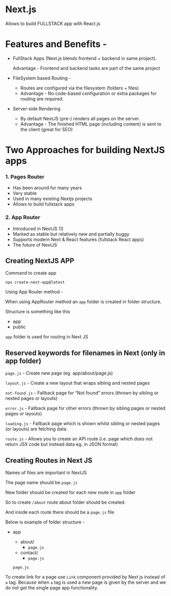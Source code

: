 # Next.js

Allows to build FULLSTACK app with React.js

# Features and Benefits -

- FullStack Apps (Next.js blends frontend + backend in same project).
    
    Advantage - Frontend and backend tasks are part of the same project
    
- FileSystem based Routing -
    - Routes are configured via the filesystem (folders + files)
    - Advantage - No code-based configuration or extra packages for routing are required.
- Server-side Rendering
    - By default NextJS (pre-) renders all pages on the server.
    - Advantage - The finished HTML page (including content) is sent to the client (great for SEO)


# Two Approaches for building NextJS apps

### 1. Pages Router

- Has been around for many years
- Very stable
- Used in many existing Nextjs projects
- Allows to build fullstack apps

### 2. App Router

- Introduced in NextJS 13
- Marked as stable but relatively new and partially buggy
- Supports modern Next & React features (fullstack React apps)
- The future of NextJS

## Creating NextJS APP

Command to create app

`npx create-next-app@latest`

Using App Router method -

When using AppRouter method an `app` folder is created in folder structure.

Structure is something like this

- app
- public

`app` folder is used for routing in Next JS

## Reserved keywords for filenames in Next (only in app folder)

`page.js` - Create new page (eg. app/about/page.js)

`layout.js` - Create a new layout that wraps sibling and nested pages

`not-found.js` - Fallback page for “Not found” errors (thrown by sibling or nested pages or layouts)

`error.js` - Fallback page for other errors (thrown by sibling pages or nested pages or layouts)

`loading.js` - Fallback page which is shown whilst sibling or nested pages (or layouts) are fetching data.

`route.js` - Allows you to create an API route (i.e. page which does not return JSX code but instead data eg. in JSON format)


## Creating Routes in Next JS

Names of files are important in NextJS

The page name should be `page.js`

New folder should be created for each new route in `app` folder

So to create `/about` route about folder should be created.

And inside each route there should be a `page.js` file

Below is example of folder structure -

- app
    - about/
        - `page.js`
    - contact/
        - `page.js`
    
    `page.js` 
    

To create link for a page use `Link` component provided by Next js instead of `a` tag. Because when `a` tag is used a new page is given by the server and we do not get the single page app functionality.
